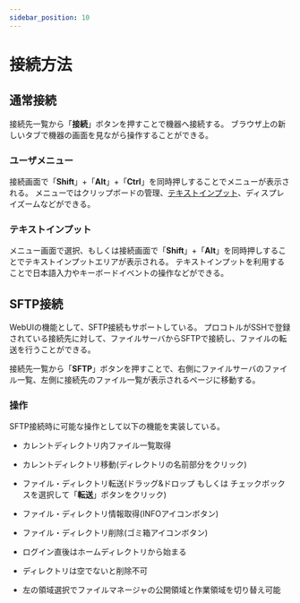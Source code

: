 ```yaml
---
sidebar_position: 10
---
```

# 接続方法

## 通常接続

接続先一覧から「**接続**」ボタンを押すことで機器へ接続する。
ブラウザ上の新しいタブで機器の画面を見ながら操作することができる。

### ユーザメニュー
接続画面で「**Shift**」+「**Alt**」+「**Ctrl**」を同時押しすることでメニューが表示される。
メニューではクリップボードの管理、[テキストインプット](#テキストインプット)、ディスプレイズームなどができる。

### テキストインプット

メニュー画面で選択、もしくは接続画面で「**Shift**」+「**Alt**」を同時押しすることでテキストインプットエリアが表示される。
テキストインプットを利用することで日本語入力やキーボードイベントの操作などができる。


## SFTP接続

WebUIの機能として、SFTP接続もサポートしている。
プロコトルがSSHで登録されている接続先に対して、ファイルサーバからSFTPで接続し、ファイルの転送を行うことができる。

接続先一覧から「**SFTP**」ボタンを押すことで、右側にファイルサーバのファイル一覧、左側に接続先のファイル一覧が表示されるページに移動する。

### 操作

SFTP接続時に可能な操作として以下の機能を実装している。
- カレントディレクトリ内ファイル一覧取得
- カレントディレクトリ移動(ディレクトリの名前部分をクリック)
- ファイル・ディレクトリ転送(ドラッグ&ドロップ もしくは チェックボックスを選択して「**転送**」ボタンをクリック)
- ファイル・ディレクトリ情報取得(INFOアイコンボタン)
- ファイル・ディレクトリ削除(ゴミ箱アイコンボタン)

- ログイン直後はホームディレクトリから始まる
- ディレクトリは空でないと削除不可
- 左の領域選択でファイルマネージャの公開領域と作業領域を切り替え可能
